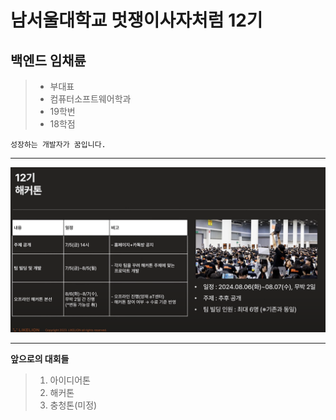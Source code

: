 # 남서울대학교 멋쟁이사자처럼 12기

## 백엔드 임채륜

> - 부대표
> - 컴퓨터소프트웨어학과
> - 19학번
> - 18학점  

`성장하는 개발자가 꿈입니다.`

<hr/>

![img.png](img.png)

<hr/>

**앞으로의 대회들**
> 1. 아이디어톤
> 2. 해커톤
> 3. 충청톤(미정)
